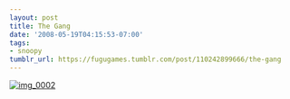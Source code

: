```yaml
---
layout: post
title: The Gang
date: '2008-05-19T04:15:53-07:00'
tags:
- snoopy
tumblr_url: https://fugugames.tumblr.com/post/110242899666/the-gang
---
```

[![](http://itshardtofondlepenguins.com/wp-content/uploads/2008/05/img_0002.jpg "img\_0002")](http://itshardtofondlepenguins.com/wp-content/uploads/2008/05/img_0002.jpg)
